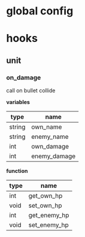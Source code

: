 # global config

# hooks

## unit

### on_damage

call on bullet collide

<b> variables </b>

| type   | name         |
|--------|--------------|
| string | own_name     |
| string | enemy_name   |
| int    | own_damage   |
| int    | enemy_damage |

<b> function </b>

| type | name         |
|------|--------------|
| int  | get_own_hp   |
| void | set_own_hp   |
| int  | get_enemy_hp |
| void | set_enemy_hp |